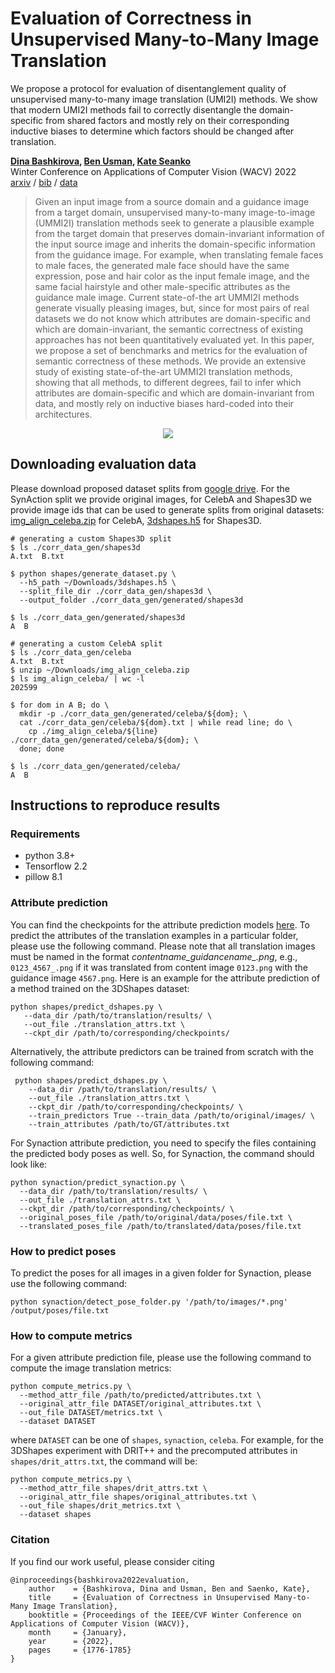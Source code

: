 # Evaluation of Correctness in Unsupervised Many-to-Many Image Translation

We propose a protocol for evaluation of disentanglement quality of unsupervised many-to-many image translation (UMI2I) methods. We show that modern UMI2I methods fail to correctly disentangle the domain-specific from shared factors and mostly rely on their corresponding inductive biases to determine which factors should be changed after translation.

**[Dina Bashkirova](https://cs-people.bu.edu/dbash/), [Ben Usman](https://cs-people.bu.edu/usmn/), [Kate Seanko](http://ai.bu.edu/ksaenko.html/)** </br>
Winter Conference on Applications of Computer Vision (WACV) 2022 </br>
[arxiv](https://arxiv.org/pdf/2103.15727.pdf) / [bib](https://cs-people.bu.edu/usmn/bib/m2m.bib) / [data](#downloading-evaluation-data)

> Given an input image from a source domain and a guidance image from a target domain, unsupervised many-to-many image-to-image (UMMI2I) translation methods seek to generate a plausible example from the target domain that preserves domain-invariant information of the input source image and inherits the domain-specific information from the guidance image. For example, when translating female faces to male faces, the generated male face should have the same expression, pose and hair color as the input female image, and the same facial hairstyle and other male-specific attributes as the guidance male image. Current state-of-the art UMMI2I methods generate visually pleasing images, but, since for most pairs of real datasets we do not know which attributes are domain-specific and which are domain-invariant, the semantic correctness of existing approaches has not been quantitatively evaluated yet. In this paper, we propose a set of benchmarks and metrics for the evaluation of semantic correctness of these methods. We provide an extensive study of existing state-of-the-art UMMI2I translation methods, showing that all methods, to different degrees, fail to infer which attributes are domain-specific and which are domain-invariant from data, and mostly rely on inductive biases hard-coded into their architectures.

<!-- ![img](https://cs-people.bu.edu/dbash/img/i2i_eval.png) -->

<p align="center">
  <img src="https://cs-people.bu.edu/dbash/img/i2i_eval.png" />
</p>

## Downloading evaluation data

Please download proposed dataset splits from [google drive](https://drive.google.com/drive/folders/1ELLH74aD9AMyHcU6jbGhRfC5s1lGJ7pz?usp=sharing). For the SynAction split we provide original images, for CelebA and Shapes3D we provide image ids that can be used to generate splits from original datasets: [img_align_celeba.zip](https://drive.google.com/file/d/0B7EVK8r0v71pZjFTYXZWM3FlRnM/view?usp=sharing&resourcekey=0-dYn9z10tMJOBAkviAcfdyQ) for CelebA, [3dshapes.h5](https://console.cloud.google.com/storage/browser/3d-shapes;tab=objects?pli=1&prefix=&forceOnObjectsSortingFiltering=false) for Shapes3D.

```
# generating a custom Shapes3D split
$ ls ./corr_data_gen/shapes3d
A.txt  B.txt

$ python shapes/generate_dataset.py \
  --h5_path ~/Downloads/3dshapes.h5 \
  --split_file_dir ./corr_data_gen/shapes3d \
  --output_folder ./corr_data_gen/generated/shapes3d

$ ls ./corr_data_gen/generated/shapes3d
A  B

# generating a custom CelebA split
$ ls ./corr_data_gen/celeba
A.txt  B.txt
$ unzip ~/Downloads/img_align_celeba.zip
$ ls img_align_celeba/ | wc -l
202599

$ for dom in A B; do \
  mkdir -p ./corr_data_gen/generated/celeba/${dom}; \
  cat ./corr_data_gen/celeba/${dom}.txt | while read line; do \
    cp ./img_align_celeba/${line} ./corr_data_gen/generated/celeba/${dom}; \
  done; done

$ ls ./corr_data_gen/generated/celeba/
A  B
```

## Instructions to reproduce results
### Requirements
<ul>
  <li>python 3.8+</li>
  <li>Tensorflow 2.2</li>
  <li>pillow 8.1</li>
</ul>

### Attribute prediction
You can find the checkpoints for the attribute prediction models [here](https://drive.google.com/drive/folders/12K3a_lBMPa6Z1xdjnsJpt_z-pvCMQTn8?usp=sharing). 
To predict the attributes of the translation examples in a particular folder, please use the following command. Please note that all translation images
must be named in the format *contentname_guidancename_.png*, e.g., `0123_4567_.png` if it was translated from content image `0123.png` with the guidance image `4567.png`. 
Here is an example for the attribute prediction of a method trained on the 3DShapes dataset: 

```
python shapes/predict_dshapes.py \
   --data_dir /path/to/translation/results/ \
   --out_file ./translation_attrs.txt \
   --ckpt_dir /path/to/corresponding/checkpoints/
```
Alternatively, the attribute predictors can be trained from scratch with the following command:
```
 python shapes/predict_dshapes.py \
    --data_dir /path/to/translation/results/ \
    --out_file ./translation_attrs.txt \
    --ckpt_dir /path/to/corresponding/checkpoints/ \
    --train_predictors True --train_data /path/to/original/images/ \
    --train_attributes /path/to/GT/attributes.txt
```
For Synaction attribute prediction, you need to specify the files containing the predicted body poses as well. So, for Synaction, the command should look like:

```
python synaction/predict_synaction.py \
  --data_dir /path/to/translation/results/ \
  --out_file ./translation_attrs.txt \
  --ckpt_dir /path/to/corresponding/checkpoints/ \
  --original_poses_file /path/to/original/data/poses/file.txt \
  --translated_poses_file /path/to/translated/data/poses/file.txt
```
### How to predict poses
To predict the poses for all images in a given folder for Synaction, please use the following command:
```
python synaction/detect_pose_folder.py '/path/to/images/*.png' /output/poses/file.txt
```
### How to compute metrics
For a given attribute prediction file, please use the following command to compute the image translation metrics:

```
python compute_metrics.py \
  --method_attr_file /path/to/predicted/attributes.txt \
  --original_attr_file DATASET/original_attributes.txt \
  --out_file DATASET/metrics.txt \
  --dataset DATASET
```
where `DATASET` can be one of `shapes`, `synaction`, `celeba`.  For example, for the 3DShapes experiment with DRIT++ and the precomputed attributes in `shapes/drit_attrs.txt`,  the command will be:
```
python compute_metrics.py \
  --method_attr_file shapes/drit_attrs.txt \
  --original_attr_file shapes/original_attributes.txt \
  --out_file shapes/drit_metrics.txt \
  --dataset shapes
```

### Citation

If you find our work useful, please consider citing

```
@inproceedings{bashkirova2022evaluation,
    author    = {Bashkirova, Dina and Usman, Ben and Saenko, Kate},
    title     = {Evaluation of Correctness in Unsupervised Many-to-Many Image Translation},
    booktitle = {Proceedings of the IEEE/CVF Winter Conference on Applications of Computer Vision (WACV)},
    month     = {January},
    year      = {2022},
    pages     = {1776-1785}
}
```